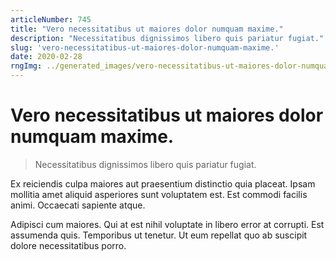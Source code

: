 ```yaml
---
articleNumber: 745
title: "Vero necessitatibus ut maiores dolor numquam maxime."
description: "Necessitatibus dignissimos libero quis pariatur fugiat."
slug: 'vero-necessitatibus-ut-maiores-dolor-numquam-maxime.'
date: 2020-02-28
rngImg: ../generated_images/vero-necessitatibus-ut-maiores-dolor-numquam-maxime..jpg
---
```


# Vero necessitatibus ut maiores dolor numquam maxime.

> Necessitatibus dignissimos libero quis pariatur fugiat.

Ex reiciendis culpa maiores aut praesentium distinctio quia placeat. Ipsam mollitia amet aliquid asperiores sunt voluptatem est. Est commodi facilis animi. Occaecati sapiente atque.
 Adipisci cum maiores. Qui at est nihil voluptate in libero error at corrupti. Est assumenda quis. Temporibus ut tenetur. Ut eum repellat quo ab suscipit dolore necessitatibus porro.
